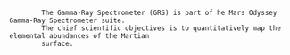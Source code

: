 
            The Gamma-Ray Spectrometer (GRS) is part of he Mars Odyssey Gamma-Ray Spectrometer suite.
            The chief scientific objectives is to quantitatively map the elemental abundances of the Martian
            surface.
        